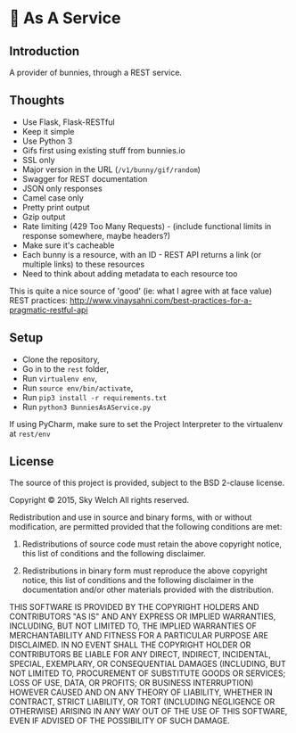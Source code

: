# :rabbit: As A Service

## Introduction
A provider of bunnies, through a REST service.

## Thoughts

* Use Flask, Flask-RESTful
* Keep it simple
* Use Python 3
* Gifs first using existing stuff from bunnies.io
* SSL only
* Major version in the URL (`/v1/bunny/gif/random`)
* Swagger for REST documentation
* JSON only responses
* Camel case only
* Pretty print output
* Gzip output
* Rate limiting (429 Too Many Requests) - (include functional limits in response somewhere, maybe headers?)
* Make sure it's cacheable
* Each bunny is a resource, with an ID - REST API returns a link (or multiple links) to these resources
 * Need to think about adding metadata to each resource too

This is quite a nice source of 'good' (ie: what I agree with at face value) REST practices: http://www.vinaysahni.com/best-practices-for-a-pragmatic-restful-api

## Setup
* Clone the repository,
* Go in to the `rest` folder,
* Run `virtualenv env`,
* Run `source env/bin/activate`,
* Run `pip3 install -r requirements.txt`
* Run `python3 BunniesAsAService.py`

If using PyCharm, make sure to set the Project Interpreter to the virtualenv at `rest/env`

## License
The source of this project is provided, subject to the BSD 2-clause license.

Copyright © 2015, Sky Welch
All rights reserved.

Redistribution and use in source and binary forms, with or without modification, are permitted provided that the following conditions are met:

1. Redistributions of source code must retain the above copyright notice, this list of conditions and the following disclaimer.

2. Redistributions in binary form must reproduce the above copyright notice, this list of conditions and the following disclaimer in the documentation and/or other materials provided with the distribution.

THIS SOFTWARE IS PROVIDED BY THE COPYRIGHT HOLDERS AND CONTRIBUTORS "AS IS" AND ANY EXPRESS OR IMPLIED WARRANTIES, INCLUDING, BUT NOT LIMITED TO, THE IMPLIED WARRANTIES OF MERCHANTABILITY AND FITNESS FOR A PARTICULAR PURPOSE ARE DISCLAIMED. IN NO EVENT SHALL THE COPYRIGHT HOLDER OR CONTRIBUTORS BE LIABLE FOR ANY DIRECT, INDIRECT, INCIDENTAL, SPECIAL, EXEMPLARY, OR CONSEQUENTIAL DAMAGES (INCLUDING, BUT NOT LIMITED TO, PROCUREMENT OF SUBSTITUTE GOODS OR SERVICES; LOSS OF USE, DATA, OR PROFITS; OR BUSINESS INTERRUPTION) HOWEVER CAUSED AND ON ANY THEORY OF LIABILITY, WHETHER IN CONTRACT, STRICT LIABILITY, OR TORT (INCLUDING NEGLIGENCE OR OTHERWISE) ARISING IN ANY WAY OUT OF THE USE OF THIS SOFTWARE, EVEN IF ADVISED OF THE POSSIBILITY OF SUCH DAMAGE.
